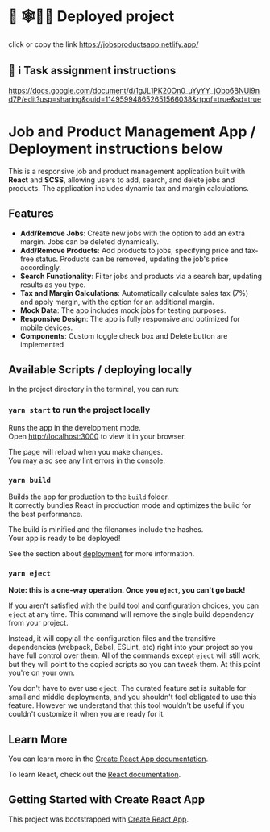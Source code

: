 # 🚨 🕸️👩‍💻 Deployed project
click or copy the link https://jobsproductsapp.netlify.app/
## 🚨 ℹ️ Task assignment instructions
https://docs.google.com/document/d/1gJL1PK20On0_uYyYY_jObo6BNUi9nd7P/edit?usp=sharing&ouid=114959948652651566038&rtpof=true&sd=true
# Job and Product Management App / Deployment instructions below

This is a responsive job and product management application built with **React** and **SCSS**, allowing users to add, search, and delete jobs and products. The application includes dynamic tax and margin calculations.

## Features

- **Add/Remove Jobs**: Create new jobs with the option to add an extra margin. Jobs can be deleted dynamically.
- **Add/Remove Products**: Add products to jobs, specifying price and tax-free status. Products can be removed, updating the job's price accordingly.
- **Search Functionality**: Filter jobs and products via a search bar, updating results as you type.
- **Tax and Margin Calculations**: Automatically calculate sales tax (7%) and apply margin, with the option for an additional margin.
- **Mock Data**: The app includes mock jobs for testing purposes.
- **Responsive Design**: The app is fully responsive and optimized for mobile devices.
- **Components**: Custom toggle check box and Delete button are implemented


## Available Scripts / deploying locally

In the project directory in the terminal, you can run:

### `yarn start` to run the project locally

Runs the app in the development mode.\
Open [http://localhost:3000](http://localhost:3000) to view it in your browser.

The page will reload when you make changes.\
You may also see any lint errors in the console.

### `yarn build`

Builds the app for production to the `build` folder.\
It correctly bundles React in production mode and optimizes the build for the best performance.

The build is minified and the filenames include the hashes.\
Your app is ready to be deployed!

See the section about [deployment](https://facebook.github.io/create-react-app/docs/deployment) for more information.

### `yarn eject`

**Note: this is a one-way operation. Once you `eject`, you can't go back!**

If you aren't satisfied with the build tool and configuration choices, you can `eject` at any time. This command will remove the single build dependency from your project.

Instead, it will copy all the configuration files and the transitive dependencies (webpack, Babel, ESLint, etc) right into your project so you have full control over them. All of the commands except `eject` will still work, but they will point to the copied scripts so you can tweak them. At this point you're on your own.

You don't have to ever use `eject`. The curated feature set is suitable for small and middle deployments, and you shouldn't feel obligated to use this feature. However we understand that this tool wouldn't be useful if you couldn't customize it when you are ready for it.

## Learn More

You can learn more in the [Create React App documentation](https://facebook.github.io/create-react-app/docs/getting-started).

To learn React, check out the [React documentation](https://reactjs.org/).

## Getting Started with Create React App

This project was bootstrapped with [Create React App](https://github.com/facebook/create-react-app).
